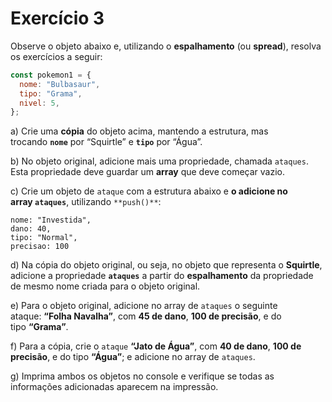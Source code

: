# Exercício 3

Observe o objeto abaixo e, utilizando o **espalhamento** (ou **spread**), resolva os exercícios a seguir:

```js
const pokemon1 = {
  nome: "Bulbasaur",
  tipo: "Grama",
  nivel: 5,
};
```

a) Crie uma **cópia** do objeto acima, mantendo a estrutura, mas trocando **`nome`** por “Squirtle” e **`tipo`** por “Água”.

b) No objeto original, adicione mais uma propriedade, chamada `ataques`. Esta propriedade deve guardar um **array** que deve começar vazio.

c) Crie um objeto de `ataque` com a estrutura abaixo e **o adicione no array `ataques`**, utilizando `**push()**`:

```
nome: "Investida",
dano: 40,
tipo: "Normal",
precisao: 100
```

d) Na cópia do objeto original, ou seja, no objeto que representa o **Squirtle**, adicione a propriedade **`ataques`** a partir do **espalhamento** da propriedade de mesmo nome criada para o objeto original.

e) Para o objeto original, adicione no array de `ataques` o seguinte ataque: **“Folha Navalha”**, com **45 de dano**, **100 de precisão**, e do tipo **“Grama”**.

f) Para a cópia, crie o `ataque` **“Jato de Água”**, com **40 de dano**, **100 de precisão**, e do tipo **“Água”**; e adicione no array de `ataques`.

g) Imprima ambos os objetos no console e verifique se todas as informações adicionadas aparecem na impressão.
